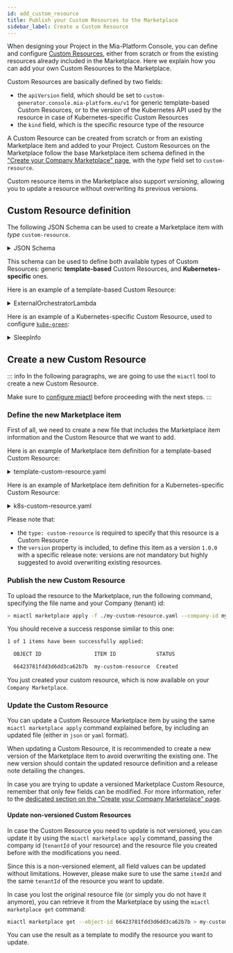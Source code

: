 ```yaml
---
id: add_custom_resource
title: Publish your Custom Resources to the Marketplace
sidebar_label: Create a Custom Resource
---
```


When designing your Project in the Mia-Platform Console, you can define and configure [Custom Resources](/console/design-your-projects/custom-resources/custom-resources.md), either from scratch or from the existing resources already included in the Marketplace. Here we explain how you can add your own Custom Resources to the Marketplace.

Custom Resources are basically defined by two fields:

- the `apiVersion` field, which should be set to `custom-generator.console.mia-platform.eu/v1` for generic template-based Custom Resources, or to the version of the Kubernetes API used by the resource in case of Kubernetes-specific Custom Resources
- the `kind` field, which is the specific resource type of the resource

A Custom Resource can be created from scratch or from an existing Marketplace item and added to your Project. Custom Resources on the Marketplace follow the base Marketplace item schema defined in the ["Create your Company Marketplace" page](/marketplace/add_to_marketplace/create_your_company_marketplace.md#how-to-configure-a-new-item), with the _type_ field set to `custom-resource`.

Custom resource items in the Marketplace also support _versioning_, allowing you to update a resource without overwriting its previous versions. 

## Custom Resource definition

The following JSON Schema can be used to create a Marketplace item with _type_ `custom-resource`.

<details><summary>JSON Schema</summary>
<p>

```json
{
    "type": "object",
    "additionalProperties": false,
    "properties": {
        "name": {
            "type": "string"
        },
        "generator": {
            "type": "object",
            "properties": {
                "type": {
                    "type": "string",
                    "enum": ["template"]
                },
                "configurationBaseFolder": {
                    "type": "string"
                },
                "templates": {
                    "type": "array",
                    "items": {
                        "type": "object",
                        "properties": {
                            "template": {
                                "type": "string"
                            },
                            "name": {
                                "type": "string"
                            },
                            "fileExtension": {
                                "type": "string",
                                "description": "The extension of the file to generate. If not set, default is .yml"
                            },
                            "folderName": {
                                "type": "string",
                                "description": "The name of the folder where the file will be created, below the configurationBaseFolder"
                            }
                        },
                        "required": [
                            "template",
                            "name"
                        ]
                    }
                }
            },
            "required": ["type", "templates"]
        },
        "meta": {
            "type": "object",
            "properties": {
                "kind": {
                    "type": "string"
                },
                "apiVersion": {
                    "type": "string"
                }
            }
        },
        "spec": {
            "type": "object"
        },
        "attributes": {
            "type": "object",
            "description": "Attributes to be used to generate the form to manage the Custom Resource",
            "additionalProperties": {
            "type": "object",
            "properties": {
                "type": {
                    "type": "string",
                    "enum": ["input"]
                    }
                }
            }
        },
        "service": {
            "type": "object",
            "properties": {
                "archive": {
                    "type": "string"
                }
            }
        },
        "labels": {
            "type": "array",
            "items": {
                "type": "object",
                "properties": {
                    "name": {
                        "type": "string"
                    },
                    "value": {
                        "type": "string"
                    }
                }
            }
        },
        "annotations": {
            "type": "array",
            "items": {
                "type": "object",
                "properties": {
                    "name": {
                        "type": "string"
                    },
                    "value": {
                        "type": "string"
                    }
                }
            }
        }
    }
}
```

</p>
</details>

This schema can be used to define both available types of Custom Resources: generic **template-based** Custom Resources, and **Kubernetes-specific** ones.

Here is an example of a template-based Custom Resource:

<details>
<summary>ExternalOrchestratorLambda</summary>
<p>

```yaml
name: ExternalOrchestratorLambda
meta:
    kind: ExternalOrchestratorLambda
    apiVersion: custom-generator.console.mia-platform.eu/v1
spec:
  code: the code
generator:
  type: template
  configurationBaseFolder: base-folder-name
  templates:
    - template: this template can be {{interpolated}}
      name: template-name
      fileExtension: json # default is yaml
      folderName: template-folder-name
```

</p>
</details>

Here is an example of a Kubernetes-specific Custom Resource, used to configure [`kube-green`](https://kube-green.dev/):

<details>
<summary>SleepInfo</summary>
<p>

```yaml
name: sleepInfo
meta:
    apiVersion: kube-green.com/v1alpha1
    kind: SleepInfo
spec:
    sleepAt: "20:00"
    timeZone: Europe/Rome
    weekdays: "1-5"
```

</p>
</details>

## Create a new Custom Resource

::: info
In the following paragraphs, we are going to use the `miactl` tool to create a new Custom Resource.

Make sure to [configure miactl](/cli/miactl/20_setup.md) before proceeding with the next steps.
:::

### Define the new Marketplace item

First of all, we need to create a new file that includes the Marketplace item information and the Custom Resource that we want to add.

Here is an example of Marketplace item definition for a template-based Custom Resource:

<details>
<summary>template-custom-resource.yaml</summary>
<p>

```yaml
name: Google Cloud Function External
description: Google Function Template with external repository handled by Developer Team
type: custom-resource
tenantId: my-company-id
itemId: google-function-external-template
image:
  localPath: ../../images/google-cloud-functions.png
supportedByImage:
  localPath: ../../images/mia-platform-logo.png
categoryId: serverless
version:
  name: 1.0.0
  releaseNote: Initial release
resources:
  meta:
    apiVersion: custom-generator.console.mia-platform.eu/v1
    kind: GoogleFunctionTemplateGenerator
  name: my-google-function
  spec:
    targetRuntime: nodejs20.x
    helloMessage: Say hello from your Cloud Function
    targetRepositoryId: 1234
  generator:
    configurationBaseFolder: googlecloudfunctions
    templates:
      - name: configs
        template: |
          TARGET_RUNTIME=%spec.targetRuntime%
          HELLO_MESSAGE=%spec.helloMessage%
          TARGET_REPOSITORY_ID=%spec.targetRepositoryId%
        fileExtension: env
    type: template
```

</p>
</details>

Here is an example of Marketplace item definition for a Kubernetes-specific Custom Resource:

<details>
<summary>k8s-custom-resource.yaml</summary>
<p>

```yaml
name: Traefik IngressRoute
description: The configuration of the IngressRoute resource for Traefik
type: custom-resource
tenantId: my-company-id
itemId: traefik-ingressroute
imageUrl: imageUrl.png
supportedByImageUrl: supportedByImageUrl.png
supportedBy: my-company-id
categoryId: kubernetes-custom-resource
version:
  name: 1.0.0
  releaseNote: Initial release
documentation:
  type: externalLink
  url: https://docs.mia-platform.eu/docs/infrastructure/paas/tools/traefik#expose-an-endpoint
resources:
  name: default
  meta:
    apiVersion: traefik.io/v1alpha1
    kind: IngressRoute
  labels:
    - name: app.kubernetes.io/instance
      value: ingress-controller
  spec:
    entryPoints:
      - websecure
    routes:
      - match: Host(`{{PROJECT_HOST}}`)
        kind: Rule
        services:
        - name: api-gateway
          port: 8080
```

</p>
</details>

Please note that:

- the `type: custom-resource` is required to specify that this resource is a Custom Resource
- the `version` property is included, to define this item as a version `1.0.0` with a specific release note: versions are not mandatory but highly suggested to avoid overwriting existing resources.

### Publish the new Custom Resource

To upload the resource to the Marketplace, run the following command, specifying the file name and your Company (tenant) id:

```bash
> miactl marketplace apply -f ./my-custom-resource.yaml --company-id my-company-id
```

You should receive a success response similar to this one:

```bash
1 of 1 items have been successfully applied:

  OBJECT ID                 ITEM ID             STATUS   

  66423781fdd3d6dd3ca62b7b  my-custom-resource  Created 
```

You just created your custom resource, which is now available on your `Company Marketplace`.

### Update the Custom Resource

You can update a Custom Resource Marketplace item by using the same `miactl marketplace apply` command explained before, by including an updated file (either in `json` or `yaml` format).

When updating a Custom Resource, it is recommended to create a new version of the Marketplace item to avoid overwriting the existing one. The new version should contain the updated resource definition and a release note detailing the changes.

In case you are trying to update a versioned Marketplace Custom Resource, remember that only few fields can be modified.
For more information, refer to the [dedicated section on the "Create your Company Marketplace" page](/marketplace/add_to_marketplace/create_your_company_marketplace.md#editing-a-versioned-resource).

#### Update non-versioned Custom Resources

In case the Custom Resource you need to update is not versioned, you can update it by using the `miactl marketplace apply` command, passing the company id (`tenantId` of your resource) and the resource file you created before with the modifications you need.

Since this is a non-versioned element, all field values can be updated without limitations. However, please make sure to use the same `itemId` and the same `tenantId` of the resource you want to update.

In case you lost the original resource file (or simply you do not have it anymore), you can retrieve it from the Marketplace by using the `miactl marketplace get` command:

```bash
miactl marketplace get --object-id 66423781fdd3d6dd3ca62b7b > my-custom-resource.yaml
```

You can use the result as a template to modify the resource you want to update.
